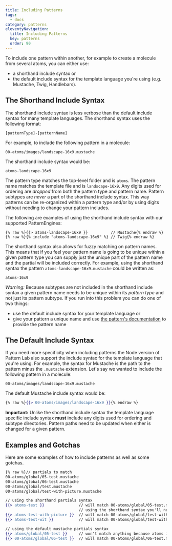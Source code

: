 ```yaml
---
title: Including Patterns
tags:
  - docs
category: patterns
eleventyNavigation:
  title: Including Patterns
  key: patterns
  order: 90
---
```


To include one pattern within another, for example to create a molecule from several atoms, you can either use:

- a shorthand include syntax or
- the default include syntax for the template language you're using (e.g. Mustache, Twig, Handlebars).

## The Shorthand Include Syntax

The shorthand include syntax is less verbose than the default include syntax for many template languages. The shorthand syntax uses the following format:

    [patternType]-[patternName]

For example, to include the following pattern in a molecule:

    00-atoms/images/landscape-16x9.mustache

The shorthand include syntax would be:

    atoms-landscape-16x9

The pattern type matches the top-level folder and is `atoms`. The pattern name matches the template file and is `landscape-16x9`. Any digits used for ordering are _dropped_ from both the pattern type and pattern name. Pattern subtypes are _never_ a part of the shorthand include syntax. This way patterns can be re-organized within a pattern type and/or by using digits without needing to change your pattern includes.

The following are examples of using the shorthand include syntax with our supported PatternEngines:

```
{% raw %}{{> atoms-landscape-16x9 }}          // Mustache{% endraw %}
{% raw %}{% include "atoms-landscape-16x9" %} // Twig{% endraw %}
```

The shorthand syntax also allows for fuzzy matching on pattern names. This means that if you feel your pattern name is going to be unique within a given pattern type you can supply just the unique part of the pattern name and the partial will be included correctly. For example, using the shorthand syntax the pattern `atoms-landscape-16x9.mustache` could be written as:

    atoms-16x9

_Warning:_ Because subtypes are not included in the shorthand include syntax a given pattern name needs to be unique within its _pattern type_ and not just its pattern subtype. If you run into this problem you can do one of two things:

- use the default include syntax for your template language or
- give your pattern a unique name and use [the pattern's documentation](/docs/pattern-documentation.html) to provide the pattern name

## The Default Include Syntax

If you need more specificity when including patterns the Node version of Pattern Lab also support the include syntax for the template language that you're using. For example, the syntax for Mustache is the path to the pattern minus the `.mustache` extension. Let's say we wanted to include the following pattern in a molecule:

    00-atoms/images/landscape-16x9.mustache

The default Mustache include syntax would be:

```handlebars
{% raw %}{{> 00-atoms/images/landscape-16x9 }}{% endraw %}
```

**Important:** Unlike the shorthand include syntax the template language specific include syntax **must** include any digits used for ordering and subtype directories. Pattern paths need to be updated when either is changed for a given pattern.

## Examples and Gotchas

Here are some examples of how to include patterns as well as some gotchas.

```handlebars
{% raw %}// partials to match
00-atoms/global/05-test.mustache
00-atoms/global/06-test.mustache
00-atoms/global/test.mustache
00-atoms/global/test-with-picture.mustache

// using the shorthand partials syntax
{{> atoms-test }}               // will match 00-atoms/global/05-test.mustache
                                // using the shorthand syntax you'll never be able to match 06-test nor test in this scenario
{{> atoms-test-with-picture }}  // will match 00-atoms/global/test-with-picture.mustache
{{> atoms-test-wit }}           // will match 00-atoms/global/test-with-picture.mustache

// using the default mustache partials syntax
{{> atoms/global/05-test }}     // won't match anything because atoms is missing its digits
{{> 00-atoms/global/06-test }}  // will match 00-atoms/global/06-test.mustache{% endraw %}
```
